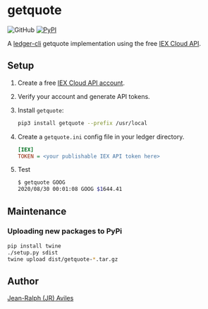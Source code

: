 # getquote

![GitHub](https://img.shields.io/github/license/jeanralphaviles/getquote)
[![PyPI](https://img.shields.io/pypi/v/getquote)](https://pypi.org/project/getquote/)

A [ledger-cli](https://www.ledger-cli.org) getquote implementation using the
free [IEX Cloud API](https://iexcloud.io/).

## Setup

1. Create a free [IEX Cloud API account](https://iexcloud.io/).
1. Verify your account and generate API tokens.
1. Install `getquote`:

    ```bash
    pip3 install getquote --prefix /usr/local
    ```

1. Create a `getquote.ini` config file in your ledger directory.

    ```ini
    [IEX]
    TOKEN = <your publishable IEX API token here>
    ```

1. Test

    ```bash
    $ getquote GOOG
    2020/08/30 00:01:08 GOOG $1644.41
    ```

## Maintenance

### Uploading new packages to PyPi

```bash
pip install twine
./setup.py sdist
twine upload dist/getquote-*.tar.gz
```

## Author

[Jean-Ralph (JR) Aviles](https://jr.expert)
